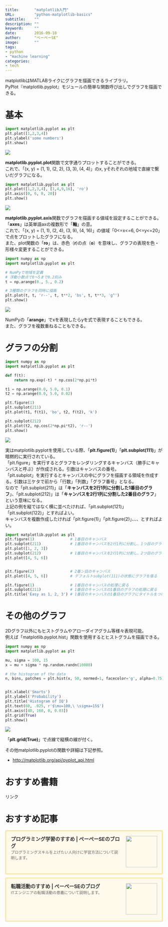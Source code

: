 ```yaml
---
title:       "matplotlib入門"
URL:         "python-matplotlib-basics"
subtitle:    ""
description: ""
keyword:     ""
date:        2016-09-18
author:      "ぺーぺーSE"
image:       ""
tags:
- python
- "machine learning"
categories:
- tech
---
```


matplotlibはMATLABライクにグラフを描画できるライブラリ。  
PyPlot『matplotlib.pyplot』モジュールの簡単な関数呼び出しでグラフを描画できる。

<!--more-->

# 基本

```python
import matplotlib.pyplot as plt
plt.plot([1,2,3,4])
plt.ylabel('some numbers')
plt.show()
```
<img src='http://matplotlib.org/pyplots/pyplot_simple.png' />

**matplotlib.pyplot.plot**関数で文字通りプロットすることができる。  
これで、「(x, y) = (1, 1), (2, 2), (3, 3), (4, 4)」のx, yそれぞれの地域で直線で繋いだグラフになる。

```python
import matplotlib.pyplot as plt
plt.plot([1,2,3,4], [1,4,9,16], 'ro')
plt.axis([0, 6, 0, 20])
plt.show()
```

<img src='http://matplotlib.org/pyplots/pyplot_formatstr.png' />

**matplotlib.pyplot.axis**関数でグラフを描画する値域を設定することができる。「**axes**」は英単語axの複数形で「**軸**」の意。  
これで、「(x, y) = (1, 1), (2, 4), (3, 9), (4, 16)」の値域「0<=x<=6, 0<=y<=20」で点をプロットしたグラフになる。  
また、plot関数の「**ro**」は、赤色（**r**)の点（**o**）を意味し、グラフの表現を色・形様々変更することができる。

```python
import numpy as np
import matplotlib.pyplot as plt

# NumPyで地域を定義
# 浮動小数点で0～5まで0.2刻み
t = np.arange(0., 5., 0.2)

# 3種類のグラフを同時に描画
plt.plot(t, t, 'r--', t, t**2, 'bs', t, t**3, 'g^')
plt.show()
```

<img src='http://matplotlib.org/pyplots/pyplot_three.png' />

NumPyの「**arange**」でxを表現したらyを式で表現することもできる。  
また、グラフを複数重ねることもできる。

# グラフの分割

```python
import numpy as np
import matplotlib.pyplot as plt

def f(t):
    return np.exp(-t) * np.cos(2*np.pi*t)

t1 = np.arange(0.0, 5.0, 0.1)
t2 = np.arange(0.0, 5.0, 0.02)

plt.figure(1)
plt.subplot(211)
plt.plot(t1, f(t1), 'bo', t2, f(t2), 'k')

plt.subplot(212)
plt.plot(t2, np.cos(2*np.pi*t2), 'r--')
plt.show()
```

<img src='http://matplotlib.org/pyplots/pyplot_two_subplots.png' />

実はmatplotlib.pyplotを使用している際、「**plt.figure(1)**」「**plt.subplot(111)**」が暗黙的に実行されている。  
「plt.figure」を実行するとグラフをレンダリングするキャンバス（勝手にキャンバスと呼ぶ）が作成される。引数はキャンバスの番号。  
「plt.subplot」を実行するとキャンバスの中にグラフを描画する領域を作成する。引数は三ケタで前から「行数」「列数」「グラフ番号」となる。  
なので「plt.subplot(211)」は「**キャンバスを2行1列に分割した1番目のグラフ**」、「plt.subplot(212)」は「**キャンバスを2行1列に分割した2番目のグラフ**」という意味になる。  
上記の例を縦ではなく横に並べたければ、「plt.subplot(121)」「plt.subplot(122)」とすればよい。  
キャンバスを複数作成したければ「plt.figure(1)」「plt.figure(2)」、、、とすればよい。

```python
import matplotlib.pyplot as plt
plt.figure(1)                # 1番目のキャンバス
plt.subplot(211)             # 1番目のキャンバスを2行1列に分割し、1つ目のグラフを張る
plt.plot([1, 2, 3])
plt.subplot(212)             # 1番目のキャンバスを2行1列に分割し、2つ目のグラフを張る
plt.plot([4, 5, 6])


plt.figure(2)                # 2番ン目のキャンバス
plt.plot([4, 5, 6])          # デフォルトsubplot(111)の状態にグラフを張る

plt.figure(1)                # 1番目のキャンバスの処理に戻る
plt.subplot(211)             # 1番目のキャンバスの1番目のグラフの処理に戻る
plt.title('Easy as 1, 2, 3') # 1番目のキャンバスの1番目のグラフにタイトルをつける
```

# その他のグラフ

2Dグラフ以外にもヒストグラムやアローダイアグラム等様々表現可能。  
例えば「matplotlib.pyplot.hist」関数を使用するとヒストグラムを描画できる。

```python
import numpy as np
import matplotlib.pyplot as plt

mu, sigma = 100, 15
x = mu + sigma * np.random.randn(10000)

# the histogram of the data
n, bins, patches = plt.hist(x, 50, normed=1, facecolor='g', alpha=0.75)


plt.xlabel('Smarts')
plt.ylabel('Probability')
plt.title('Histogram of IQ')
plt.text(60, .025, r'$\mu=100,\ \sigma=15$')
plt.axis([40, 160, 0, 0.03])
plt.grid(True)
plt.show()
```

<img src='http://matplotlib.org/pyplots/pyplot_text.png' />

「**plt.grid(True)**」で点線で縦横の線が付く。

その他matplotlib.pyplotの関数や詳細は下記参照。

- http://matplotlib.org/api/pyplot_api.html

# おすすめ書籍

<!-- ad link - amazon/rakuten books - python -->
<!-- START MoshimoAffiliateEasyLink -->
<script type="text/javascript">
(function(b,c,f,g,a,d,e){b.MoshimoAffiliateObject=a;
b[a]=b[a]||function(){arguments.currentScript=c.currentScript
||c.scripts[c.scripts.length-2];(b[a].q=b[a].q||[]).push(arguments)};
c.getElementById(a)||(d=c.createElement(f),d.src=g,
d.id=a,e=c.getElementsByTagName("body")[0],e.appendChild(d))})
(window,document,"script","//dn.msmstatic.com/site/cardlink/bundle.js?20220329","msmaflink");
msmaflink({"n":"みんなのPython 第4版 [ 柴田 淳 ]","b":"","t":"","d":"https:\/\/thumbnail.image.rakuten.co.jp","c_p":"","p":["\/@0_mall\/book\/cabinet\/9463\/9784797389463.jpg"],"u":{"u":"https:\/\/item.rakuten.co.jp\/book\/14583659\/","t":"rakuten","r_v":""},"v":"2.1","b_l":[{"u_bc":"#fc9823","u_tx":"Amazonで見る","u_url":"https:\/\/amzn.to\/3DMswgV","s_n":"custom_3","u_so":0,"a_id":0,"p_id":0,"pc_id":0,"pl_id":0,"id":3},{"u_bc":"#bf0000","u_tx":"楽天ブックスで見る","u_url":"https:\/\/a.r10.to\/hMCjfu","s_n":"custom_4","u_so":1,"a_id":0,"p_id":0,"pc_id":0,"pl_id":0,"id":4},{"id":1,"u_tx":"楽天市場で見る","u_bc":"#f76956","u_url":"https:\/\/item.rakuten.co.jp\/book\/14583659\/","a_id":3351919,"p_id":54,"pl_id":27059,"pc_id":54,"s_n":"rakuten","u_so":2}],"eid":"rQIGU","s":"s"});
</script>
<div id="msmaflink-rQIGU">リンク</div>
<!-- MoshimoAffiliateEasyLink END -->

# おすすめ記事

<!-- プログラミング学習のすすめ -->
<div class="blogcardfu" style="width:auto;max-width:9999px;border:3px solid #FBE599;border-radius:3px;margin:10px 0;padding:15px;line-height:1.4;text-align:left;background:#FFFAEB;"><a href="https://blog.pepese.com/article-programing-learning" target="_blank" style="display:block;text-decoration:none;"><span class="blogcardfu-image" style="float:right;width:100px;padding:0 0 0 10px;margin:0 0 5px 5px;"><img src="https://images.weserv.nl/?w=100&url=ssl:blog.pepese.com/img/yaruwo.gif" width="100" style="width:100%;height:auto;max-height:100px;min-width:0;border:0 none;margin:0;"></span><br style="display:none"><span class="blogcardfu-title" style="font-size:112.5%;font-weight:700;color:#333333;margin:0 0 5px 0;">プログラミング学習のすすめ | ぺーぺーSEのブログ</span><br><span class="blogcardfu-content" style="font-size:87.5%;font-weight:400;color:#666666;">プログラミングスキルを上げたい人向けに学習方法について説明します。</span><br><span style="clear:both;display:block;overflow:hidden;height:0;">&nbsp;</span></a></div>

<!-- 転職活動のすすめ -->
<div class="blogcardfu" style="width:auto;max-width:9999px;border:3px solid #FBE599;border-radius:3px;margin:10px 0;padding:15px;line-height:1.4;text-align:left;background:#FFFAEB;"><a href="https://blog.pepese.com/article-job-changing" target="_blank" style="display:block;text-decoration:none;"><span class="blogcardfu-image" style="float:right;width:100px;padding:0 0 0 10px;margin:0 0 5px 5px;"><img src="https://images.weserv.nl/?w=100&url=ssl:blog.pepese.com/img/yaruwo.gif" width="100" style="width:100%;height:auto;max-height:100px;min-width:0;border:0 none;margin:0;"></span><br style="display:none"><span class="blogcardfu-title" style="font-size:112.5%;font-weight:700;color:#333333;margin:0 0 5px 0;">転職活動のすすめ | ぺーぺーSEのブログ</span><br><span class="blogcardfu-content" style="font-size:87.5%;font-weight:400;color:#666666;">ITエンジニアの転職活動の意義について説明します。</span><br><span style="clear:both;display:block;overflow:hidden;height:0;">&nbsp;</span></a></div>